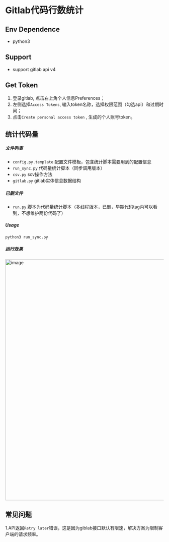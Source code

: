 # Gitlab代码行数统计

## Env Dependence
* python3

## Support 
* support gitlab api v4

## Get Token
1. 登录gitlab, 点击右上角个人信息Preferences； 
2. 左侧选择`Access Tokens`, 输入token名称，选择权限范围（勾选api）和过期时间；
3. 点击`Create personal access token` , 生成的个人账号token。

## 统计代码量
##### 文件列表
- `config.py.template` 配置文件模板，包含统计脚本需要用到的配置信息  
- `run_sync.py` 代码量统计脚本（同步调用版本）  
- `csv.py` scv操作方法
- `gitlab.py` gitlab实体信息数据结构

##### 已删文件
- `run.py` 脚本为代码量统计脚本（多线程版本，已删，早期代码tag内可以看到，不想维护两份代码了）

##### Usage
```
python3 run_sync.py
```

##### 运行效果
<img width="765" alt="image" src="https://user-images.githubusercontent.com/2928791/203967770-62d78491-ac9a-4802-8f83-8301d5342079.png">

## 常见问题
1.API返回`Retry later`错误，这是因为giblab接口默认有限速，解决方案为限制客户端的请求频率。    
